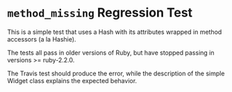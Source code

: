# `method_missing` Regression Test

This is a simple test that uses a Hash with its attributes wrapped
in method accessors (a la Hashie).

The tests all pass in older versions of Ruby, but have stopped passing
in versions >= ruby-2.2.0.

The Travis test should produce the error, while the description of the
simple Widget class explains the expected behavior.
